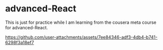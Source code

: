 # advanced-React
This is just for practice while I am learning from the cousera meta course for advanced-React. 


https://github.com/user-attachments/assets/7ee84346-adf3-4db4-b741-6298f3a18ef7

